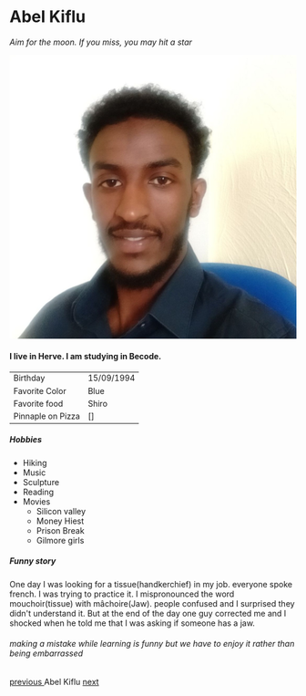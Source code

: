 # Abel Kiflu

*Aim for the moon. If you miss, you may hit a star*

![ profile ]( /abiel.jpg)


#### I live in Herve. I am studying in Becode.

| 	  |		|
| --- | --- |
| Birthday | 15/09/1994 |
| Favorite Color | Blue |
| Favorite food | Shiro |
| Pinnaple on Pizza | [] |


##### Hobbies

- Hiking
- Music
- Sculpture
- Reading
- Movies
	- Silicon valley
	- Money Hiest
	- Prison Break
	- Gilmore girls


##### Funny story

One day I was looking for a tissue(handkerchief) in my job.  everyone spoke french. I was trying to practice it. 
I mispronounced the word mouchoir(tissue) with mâchoire(Jaw). people confused and  I surprised they didn't understand it.
But at the end of the day one guy corrected me and I shocked when he told me that I was asking if someone has a jaw.

###### making a mistake while learning is funny but we have to enjoy it rather than being embarrassed 
 




[ previous ](https://github.com/ZhenyaG7/Learning-git)   Abel Kiflu [ next ](https://github.com/aloiszweber) 
 

